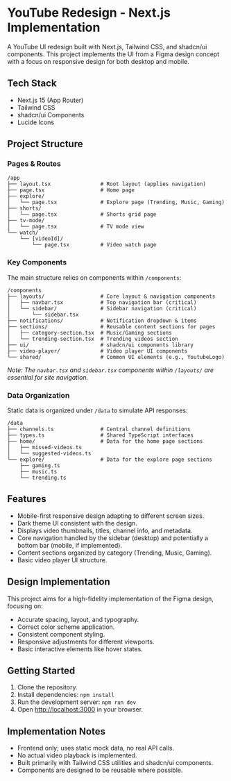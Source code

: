 # YouTube Redesign - Next.js Implementation

A YouTube UI redesign built with Next.js, Tailwind CSS, and shadcn/ui components. This project implements the UI from a Figma design concept with a focus on responsive design for both desktop and mobile.

## Tech Stack

- Next.js 15 (App Router)
- Tailwind CSS
- shadcn/ui Components
- Lucide Icons

## Project Structure

### Pages & Routes

```plaintext
/app
├── layout.tsx                # Root layout (applies navigation)
├── page.tsx                  # Home page
├── explore/
│   └── page.tsx              # Explore page (Trending, Music, Gaming)
├── shorts/
│   └── page.tsx              # Shorts grid page
├── tv-mode/
│   └── page.tsx              # TV mode view
└── watch/
    └── [videoId]/
        └── page.tsx          # Video watch page
```

### Key Components

The main structure relies on components within `/components`:

```plaintext
/components
├── layouts/                  # Core layout & navigation components
│   ├── navbar.tsx            # Top navigation bar (critical)
│   └── sidebar/              # Sidebar navigation (critical)
│       └── sidebar.tsx
├── notifications/            # Notification dropdown & items
├── sections/                 # Reusable content sections for pages
│   ├── category-section.tsx  # Music/Gaming sections
│   └── trending-section.tsx  # Trending videos section
├── ui/                       # shadcn/ui components library
├── video-player/             # Video player UI components
└── shared/                   # Common UI elements (e.g., YoutubeLogo)
```

_Note: The `navbar.tsx` and `sidebar.tsx` components within `/layouts/` are essential for site navigation._

### Data Organization

Static data is organized under `/data` to simulate API responses:

```plaintext
/data
├── channels.ts               # Central channel definitions
├── types.ts                  # Shared TypeScript interfaces
├── home/                     # Data for the home page sections
│   ├── missed-videos.ts
│   └── suggested-videos.ts
└── explore/                  # Data for the explore page sections
    ├── gaming.ts
    ├── music.ts
    └── trending.ts
```

## Features

- Mobile-first responsive design adapting to different screen sizes.
- Dark theme UI consistent with the design.
- Displays video thumbnails, titles, channel info, and metadata.
- Core navigation handled by the sidebar (desktop) and potentially a bottom bar (mobile, if implemented).
- Content sections organized by category (Trending, Music, Gaming).
- Basic video player UI structure.

## Design Implementation

This project aims for a high-fidelity implementation of the Figma design, focusing on:

- Accurate spacing, layout, and typography.
- Correct color scheme application.
- Consistent component styling.
- Responsive adjustments for different viewports.
- Basic interactive elements like hover states.

## Getting Started

1. Clone the repository.
2. Install dependencies: `npm install`
3. Run the development server: `npm run dev`
4. Open [http://localhost:3000](http://localhost:3000) in your browser.

## Implementation Notes

- Frontend only; uses static mock data, no real API calls.
- No actual video playback is implemented.
- Built primarily with Tailwind CSS utilities and shadcn/ui components.
- Components are designed to be reusable where possible.

```


```
